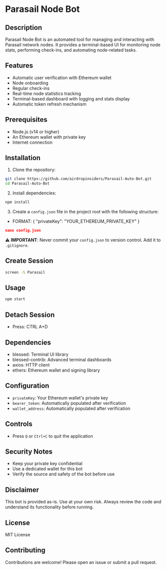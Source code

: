 # Parasail Node Bot

## Description
Parasail Node Bot is an automated tool for managing and interacting with Parasail network nodes. It provides a terminal-based UI for monitoring node stats, performing check-ins, and automating node-related tasks.

## Features
- Automatic user verification with Ethereum wallet
- Node onboarding
- Regular check-ins
- Real-time node statistics tracking
- Terminal-based dashboard with logging and stats display
- Automatic token refresh mechanism

## Prerequisites
- Node.js (v14 or higher)
- An Ethereum wallet with private key
- Internet connection

## Installation

1. Clone the repository:
```bash
git clone https://github.com/airdropinsiders/Parasail-Auto-Bot.git
cd Parasail-Auto-Bot
```

2. Install dependencies:
```bash
npm install
```

3. Create a `config.json` file in the project root with the following structure:
- FORMAT: 
{
  "privateKey": "YOUR_ETHEREUM_PRIVATE_KEY"
}

```json
nano config.json
```

⚠️ **IMPORTANT**: Never commit your `config.json` to version control. Add it to `.gitignore`.

## Create Session
```bash
screen -S Parasail
```

## Usage

```bash
npm start
```
## Detach Session
- Press: CTRL A+D


## Dependencies
- blessed: Terminal UI library
- blessed-contrib: Advanced terminal dashboards
- axios: HTTP client
- ethers: Ethereum wallet and signing library

## Configuration
- `privateKey`: Your Ethereum wallet's private key
- `bearer_token`: Automatically populated after verification
- `wallet_address`: Automatically populated after verification

## Controls
- Press `Q` or `Ctrl+C` to quit the application

## Security Notes
- Keep your private key confidential
- Use a dedicated wallet for this bot
- Verify the source and safety of the bot before use

## Disclaimer
This bot is provided as-is. Use at your own risk. Always review the code and understand its functionality before running.

## License
MIT License

## Contributing
Contributions are welcome! Please open an issue or submit a pull request.
